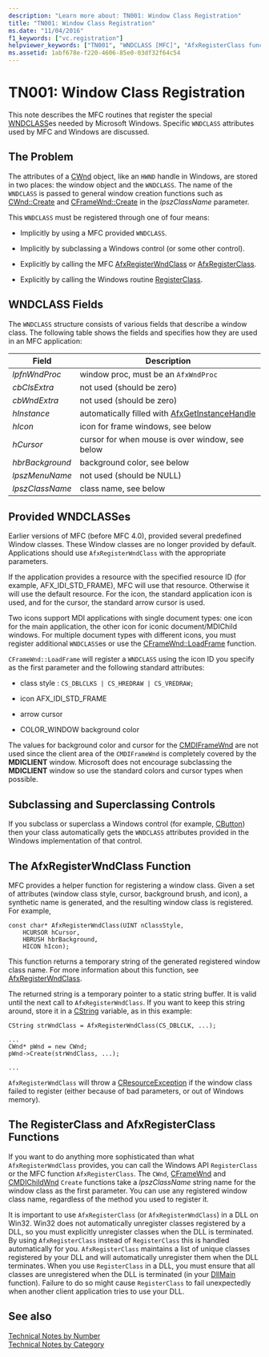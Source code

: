 ```yaml
---
description: "Learn more about: TN001: Window Class Registration"
title: "TN001: Window Class Registration"
ms.date: "11/04/2016"
f1_keywords: ["vc.registration"]
helpviewer_keywords: ["TN001", "WNDCLASS [MFC]", "AfxRegisterClass function"]
ms.assetid: 1abf678e-f220-4606-85e0-03df32f64c54
---
```

# TN001: Window Class Registration

This note describes the MFC routines that register the special [WNDCLASS](/windows/win32/api/winuser/ns-winuser-wndclassw)es needed by Microsoft Windows. Specific `WNDCLASS` attributes used by MFC and Windows are discussed.

## The Problem

The attributes of a [CWnd](../mfc/reference/cwnd-class.md) object, like an `HWND` handle in Windows, are stored in two places: the window object and the `WNDCLASS`. The name of the `WNDCLASS` is passed to general window creation functions such as [CWnd::Create](../mfc/reference/cwnd-class.md#create) and [CFrameWnd::Create](../mfc/reference/cframewnd-class.md#create) in the *lpszClassName* parameter.

This `WNDCLASS` must be registered through one of four means:

- Implicitly by using a MFC provided `WNDCLASS`.

- Implicitly by subclassing a Windows control (or some other control).

- Explicitly by calling the MFC [AfxRegisterWndClass](../mfc/reference/application-information-and-management.md#afxregisterwndclass) or [AfxRegisterClass](../mfc/reference/application-information-and-management.md#afxregisterclass).

- Explicitly by calling the Windows routine [RegisterClass](/windows/win32/api/winuser/nf-winuser-registerclassw).

## WNDCLASS Fields

The `WNDCLASS` structure consists of various fields that describe a window class. The following table shows the fields and specifies how they are used in an MFC application:

|Field|Description|
|-----------|-----------------|
|*lpfnWndProc*|window proc, must be an `AfxWndProc`|
|*cbClsExtra*|not used (should be zero)|
|*cbWndExtra*|not used (should be zero)|
|*hInstance*|automatically filled with [AfxGetInstanceHandle](../mfc/reference/application-information-and-management.md#afxgetinstancehandle)|
|*hIcon*|icon for frame windows, see below|
|*hCursor*|cursor for when mouse is over window, see below|
|*hbrBackground*|background color, see below|
|*lpszMenuName*|not used (should be NULL)|
|*lpszClassName*|class name, see below|

## Provided WNDCLASSes

Earlier versions of MFC (before MFC 4.0), provided several predefined Window classes. These Window classes are no longer provided by default. Applications should use `AfxRegisterWndClass` with the appropriate parameters.

If the application provides a resource with the specified resource ID (for example, AFX_IDI_STD_FRAME), MFC will use that resource. Otherwise it will use the default resource. For the icon, the standard application icon is used, and for the cursor, the standard arrow cursor is used.

Two icons support MDI applications with single document types: one icon for the main application, the other icon for iconic document/MDIChild windows. For multiple document types with different icons, you must register additional `WNDCLASS`es or use the [CFrameWnd::LoadFrame](../mfc/reference/cframewnd-class.md#loadframe) function.

`CFrameWnd::LoadFrame` will register a `WNDCLASS` using the icon ID you specify as the first parameter and the following standard attributes:

- class style : `CS_DBLCLKS | CS_HREDRAW | CS_VREDRAW;`

- icon AFX_IDI_STD_FRAME

- arrow cursor

- COLOR_WINDOW background color

The values for background color and cursor for the [CMDIFrameWnd](../mfc/reference/cmdiframewnd-class.md) are not used since the client area of the `CMDIFrameWnd` is completely covered by the **MDICLIENT** window. Microsoft does not encourage subclassing the **MDICLIENT** window so use the standard colors and cursor types when possible.

## Subclassing and Superclassing Controls

If you subclass or superclass a Windows control (for example, [CButton](../mfc/reference/cbutton-class.md)) then your class automatically gets the `WNDCLASS` attributes provided in the Windows implementation of that control.

## The AfxRegisterWndClass Function

MFC provides a helper function for registering a window class. Given a set of attributes (window class style, cursor, background brush, and icon), a synthetic name is generated, and the resulting window class is registered. For example,

```
const char* AfxRegisterWndClass(UINT nClassStyle,
    HCURSOR hCursor,
    HBRUSH hbrBackground,
    HICON hIcon);
```

This function returns a temporary string of the generated registered window class name. For more information about this function, see [AfxRegisterWndClass](../mfc/reference/application-information-and-management.md#afxregisterwndclass).

The returned string is a temporary pointer to a static string buffer. It is valid until the next call to `AfxRegisterWndClass`. If you want to keep this string around, store it in a [CString](../atl-mfc-shared/using-cstring.md) variable, as in this example:

```
CString strWndClass = AfxRegisterWndClass(CS_DBLCLK, ...);

...
CWnd* pWnd = new CWnd;
pWnd->Create(strWndClass, ...);

...
```

`AfxRegisterWndClass` will throw a [CResourceException](../mfc/reference/cresourceexception-class.md) if the window class failed to register (either because of bad parameters, or out of Windows memory).

## The RegisterClass and AfxRegisterClass Functions

If you want to do anything more sophisticated than what `AfxRegisterWndClass` provides, you can call the Windows API `RegisterClass` or the MFC function `AfxRegisterClass`. The `CWnd`, [CFrameWnd](../mfc/reference/cframewnd-class.md) and [CMDIChildWnd](../mfc/reference/cmdichildwnd-class.md) `Create` functions take a *lpszClassName* string name for the window class as the first parameter. You can use any registered window class name, regardless of the method you used to register it.

It is important to use `AfxRegisterClass` (or `AfxRegisterWndClass`) in a DLL on Win32. Win32 does not automatically unregister classes registered by a DLL, so you must explicitly unregister classes when the DLL is terminated. By using `AfxRegisterClass` instead of `RegisterClass` this is handled automatically for you. `AfxRegisterClass` maintains a list of unique classes registered by your DLL and will automatically unregister them when the DLL terminates. When you use `RegisterClass` in a DLL, you must ensure that all classes are unregistered when the DLL is terminated (in your [DllMain](/windows/win32/Dlls/dllmain) function). Failure to do so might cause `RegisterClass` to fail unexpectedly when another client application tries to use your DLL.

## See also

[Technical Notes by Number](../mfc/technical-notes-by-number.md)<br/>
[Technical Notes by Category](../mfc/technical-notes-by-category.md)

